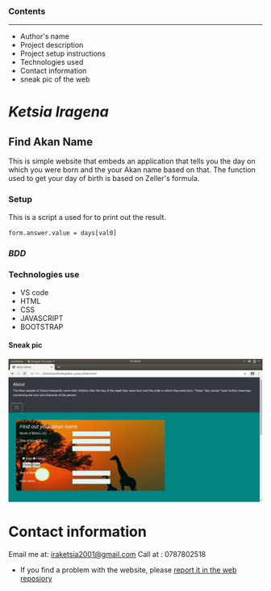 
### Contents
---
* Author's name
* Project description
* Project setup instructions
* Technologies used
* Contact information 
* sneak pic of the web

# *Ketsia Iragena*

## Find Akan Name 

 This is simple website that embeds an application that tells you the day on which you were born and the your Akan name based on that.
 The function used to get your day of birth is based on Zeller's formula.
 
 ### Setup
 
 This is a script a used for to print out the result.
 ```
 form.answer.value = days[val0]
```
### *BDD*

 ### Technologies use
 
  * VS code
  * HTML
  * CSS
  * JAVASCRIPT
  * BOOTSTRAP
  
  #### Sneak pic
  ![click here](https://github.com/Ketsia-a/Akan/blob/master/images/Screenshot%20from%202020-09-25%2006-41-01.png)
  
  # Contact information
   Email me at: iraketsia2001@gmail.com
   Call at : 0787802518
   
   * If you find a problem with the website, please [report it in the web reposiory](https://github.com/Ketsia-a/Akan)
  
